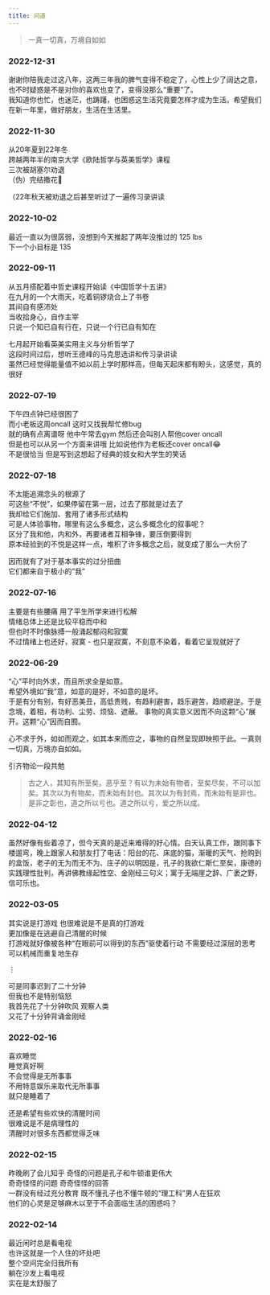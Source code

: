 ```yaml
---
title: 问道
---
```


> 一真一切真，万境自如如<!--more-->

### 2022-12-31

谢谢你陪我走过这八年，这两三年我的脾气变得不稳定了，心性上少了阔达之意，也不时疑惑是不是对你的喜欢也变了，变得没那么“重要”了。  
我知道你也忙，也迷茫，也踌躇，也困惑这生活究竟要怎样才成为生活。希望我们在新一年里，做好朋友，生活在生活里。

### 2022-11-30

从20年夏到22年冬  
跨越两年半的南京大学《欧陆哲学与英美哲学》课程  
三次被胡塞尔劝退  
（伪）完结撒花🎉

（22年秋天被劝退之后甚至听过了一遍传习录讲读

### 2022-10-02

最近一直以为很孱弱，没想到今天推起了两年没推过的 125 lbs  
下一个小目标是 135

### 2022-09-11

从五月搭配着中哲史课程开始读《中国哲学十五讲》  
在九月的一个大雨天，吃着铜锣烧合上了书卷  
其间自有感沛处  
当收拾身心，自作主宰  
只说一个知已自有行在，只说一个行已自有知在

七月起开始看英美实用主义与分析哲学了  
这段时间过后，想听王德峰的马克思选讲和传习录讲读  
虽然已经觉得能量值不如以前上学时那样高，但每天起床都有盼头，这感觉，真的很好

### 2022-07-19

下午四点钟已经很困了  
而小老板这周oncall 这时又找我帮忙修bug  
就的确有点离谱呀 他中午常去gym 然后还会叫别人帮他cover oncall  
但是也可以从另一个方面来讲哦 比如说他作为老板还cover oncall😂  
不是很恰当 但是写到这想起了经典的妓女和大学生的笑话

### 2022-07-18

不太能追溯念头的根源了  
可这些“不悦”，如果停留在第一层，过去了那就是过去了  
我却给它们施加、套用了诸多形式结构  
可是人体验事物，哪里有这么多概念，这么多概念化的叙事呢？  
区分了我和他，内和外，再要诸者互相争锋，要压倒要得到  
原本经验到的不悦是这样一点，堆积了许多概念之后，就变成了那么一大份了

因而就有了对于基本事实的过分扭曲  
它们都来自于极小的“我”

### 2022-07-16

主要是有些腰痛 用了平生所学来进行松解  
情绪总体上还是比较平稳而中和  
但也时不时像脉搏一般涌起郁闷和寂寞  
不过情绪上也还好，寂寞 - 也只是寂寞，不刻意不染着，看着它呈现就好了

### 2022-06-29

“心”平时向外求，而且所求全是如意。  
希望外境如“我”意，如意的是好，不如意的是坏。  
于是有分有别，有好恶美丑，高低贵贱，有趋利避害，趋乐避苦，趋顺避逆。于是念境，着相，有功利、尘劳、烦恼、遮蔽。
事物的真实意义因而不向这颗“心”展开。这颗“心”因而自囿。

心不求于外，如如而观之，如其本来而应之，事物的自然呈现即映照于此。一真则一切真，万境亦自如如。

引齐物论一段共勉
> 古之人，其知有所至矣。恶乎至？有以为未始有物者，至矣尽矣，不可以加矣。其次以为有物矣，而未始有封也。其次以为有封焉，而未始有是非也。是非之彰也，道之所以亏也。道之所以亏，爱之所以成。

### 2022-04-12

虽然好像有些着凉了，但今天真的是近来难得的好心情。白天认真工作，跟同事下楼遛弯，晚上跟家人和朋友打了电话：阳台的花、床底的猫，渐暖的天气、抢购到的盒饭，老子的无为而无不为、庄子的以明因是，孔子的我欲仁斯仁至矣，康德的实践理性批判，再讲佛教缘起性空、金刚经三句义；寓于无端崖之辞、广袤之野，信可乐也。

### 2022-03-05

其实说是打游戏 也很难说是不是真的打游戏  
更加像是在逃避自己清醒的时候  
打游戏就好像被各种“在眼前可以得到的东西”驱使着行动 不需要经过深层的思考 可以机械而重复地生存

$\vdots$

可是同事迟到了二十分钟  
但我也不是特别恼怒  
我首先花了十分钟吹风 观察人类  
又花了十分钟背诵金刚经

### 2022-02-16

喜欢睡觉  
睡觉真好啊  
不会觉得是无所事事  
不用特意娱乐来取代无所事事  
就只是睡着了

还是希望有些欢快的清醒时间  
很难说是不是病理性的  
清醒时对很多东西都觉得乏味

### 2022-02-15

昨晚刷了会儿知乎 奇怪的问题是孔子和牛顿谁更伟大  
奇奇怪怪的问题 奇奇怪怪的回答  
一群没有经过充分教育 既不懂孔子也不懂牛顿的“理工科”男人在狂欢  
他们的心灵是足够麻木以至于不会面临生活的困惑吗？

### 2022-02-14

最近闲时总是看电视  
也许这就是一个人住的坏处吧  
整个空间完全归我所有  
躺在沙发上看电视  
实在是太舒服了
